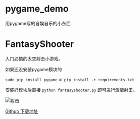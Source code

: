 # pygame_demo
用pygame写的自娱自乐的小东西

# FantasyShooter
入门必搞的太空射击小游戏。

如果还没安装pygame模块的

`sudo pip install pygame` or `pip install -r requirements.txt`

安装好模块后直接 `python fantasyshooter.py` 即可进行激情射击。

![射击](http://ojz2jzr09.bkt.clouddn.com/fantasyshooter.png)

[Github 下载地址](https://github.com/onecer/pygame_demo)